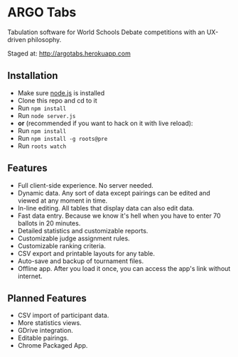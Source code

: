 ARGO Tabs
=================
Tabulation software for World Schools Debate competitions with an UX-driven philosophy.

Staged at:
http://argotabs.herokuapp.com

Installation
-----------------
- Make sure [node.js](http://nodejs.org) is installed
- Clone this repo and cd to it
- Run `npm install`
- Run `node server.js`
- **or** (recommended if you want to hack on it with live reload):
- Run `npm install`
- Run `npm install -g roots@pre`
- Run `roots watch`

Features
-----------------
* Full client-side experience. No server needed.
* Dynamic data. Any sort of data except pairings can be edited and viewed at any moment in time.
* In-line editing. All tables that display data can also edit data.
* Fast data entry. Because we know it's hell when you have to enter 70 ballots in 20 minutes.
* Detailed statistics and customizable reports.
* Customizable judge assignment rules.
* Customizable ranking criteria.
* CSV export and printable layouts for any table.
* Auto-save and backup of tournament files.
* Offline app. After you load it once, you can access the app's link without internet.

Planned Features
-----------------
* CSV import of participant data.
* More statistics views.
* GDrive integration.
* Editable pairings.
* Chrome Packaged App.

